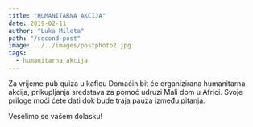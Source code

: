 ```yaml
---
title: "HUMANITARNA AKCIJA"
date: 2019-02-11
author: "Luka Mileta"
path: "/second-post"
image: ../../images/postphoto2.jpg
tags:
  - humanitarna akcija
---
```


Za vrijeme pub quiza u kaficu Domaćin bit će organizirana humanitarna akcija, prikupljanja sredstava za pomoć udruzi Mali dom u Africi. Svoje priloge moći ćete dati dok bude traja pauza između pitanja.

Veselimo se vašem dolasku!
